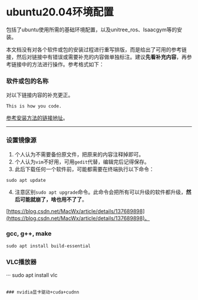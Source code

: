 # ubuntu20.04环境配置
包括了ubuntu使用所需的基础环境配置，以及unitree_ros、Isaacgym等的安装。  

本文档没有对各个软件或包的安装过程进行重写排版，而是给出了可用的参考链接，然后对链接中有错误或需要补充的内容做单独标注。建议**先看补充内容**，再参考链接中的方法进行操作。参考格式如下：  
### 软件或包的名称
对以下链接内容的补充更正。

```
This is how you code.
```

 [参考安装方法的链接地址](https://github.com/MSP-xEN/ubuntu20.04)。

---

### 设置镜像源
1. 个人认为不需要备份原文件，把原来的内容注释掉即可。
2. 个人认为```vim```不好用，可用```gedit```代替，编辑完后记得保存。
3. 此后下载任何一个软件前，可能都需要在终端执行以下命令：
```
sudo apt update
```
4. 注意区别```sudo apt upgrade```命令。此命令会把所有可以升级的软件都升级，**然后可能就崩了，啥也用不了了**。

[https://blog.csdn.net/MacWx/article/details/137689898](https://blog.csdn.net/MacWx/article/details/137689898)。

### gcc, g++, make
```
sudo apt install build-essential
```

### VLC播放器
···
sudo apt install vlc
```

### nvidia显卡驱动+cuda+cudnn

